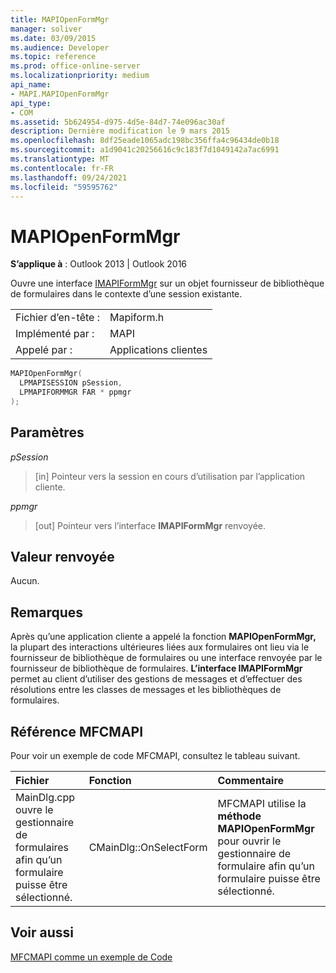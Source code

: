 ```yaml
---
title: MAPIOpenFormMgr
manager: soliver
ms.date: 03/09/2015
ms.audience: Developer
ms.topic: reference
ms.prod: office-online-server
ms.localizationpriority: medium
api_name:
- MAPI.MAPIOpenFormMgr
api_type:
- COM
ms.assetid: 5b624954-d975-4d5e-84d7-74e096ac30af
description: Dernière modification le 9 mars 2015
ms.openlocfilehash: 8df25eade1065adc198bc356ffa4c96434de0b18
ms.sourcegitcommit: a1d9041c20256616c9c183f7d1049142a7ac6991
ms.translationtype: MT
ms.contentlocale: fr-FR
ms.lasthandoff: 09/24/2021
ms.locfileid: "59595762"
---
```

# <a name="mapiopenformmgr"></a>MAPIOpenFormMgr

  
  
**S’applique à** : Outlook 2013 | Outlook 2016 
  
Ouvre une interface [IMAPIFormMgr](imapiformmgriunknown.md) sur un objet fournisseur de bibliothèque de formulaires dans le contexte d’une session existante. 
  
|||
|:-----|:-----|
|Fichier d’en-tête :  <br/> |Mapiform.h  <br/> |
|Implémenté par :  <br/> |MAPI  <br/> |
|Appelé par :  <br/> |Applications clientes  <br/> |
   
```cpp
MAPIOpenFormMgr(
  LPMAPISESSION pSession,
  LPMAPIFORMMGR FAR * ppmgr
);
```

## <a name="parameters"></a>Paramètres

 _pSession_
  
> [in] Pointeur vers la session en cours d’utilisation par l’application cliente.
    
 _ppmgr_
  
> [out] Pointeur vers l’interface **IMAPIFormMgr** renvoyée. 
    
## <a name="return-value"></a>Valeur renvoyée

Aucun.
  
## <a name="remarks"></a>Remarques

Après qu’une application cliente a appelé la fonction **MAPIOpenFormMgr,** la plupart des interactions ultérieures liées aux formulaires ont lieu via le fournisseur de bibliothèque de formulaires ou une interface renvoyée par le fournisseur de bibliothèque de formulaires. **L’interface IMAPIFormMgr** permet au client d’utiliser des gestions de messages et d’effectuer des résolutions entre les classes de messages et les bibliothèques de formulaires. 
  
## <a name="mfcmapi-reference"></a>Référence MFCMAPI

Pour voir un exemple de code MFCMAPI, consultez le tableau suivant.
  
|**Fichier**|**Fonction**|**Commentaire**|
|:-----|:-----|:-----|
|MainDlg.cpp ouvre le gestionnaire de formulaires afin qu’un formulaire puisse être sélectionné.  <br/> |CMainDlg::OnSelectForm  <br/> |MFCMAPI utilise la **méthode MAPIOpenFormMgr** pour ouvrir le gestionnaire de formulaire afin qu’un formulaire puisse être sélectionné.  <br/> |
   
## <a name="see-also"></a>Voir aussi



[MFCMAPI comme un exemple de Code](mfcmapi-as-a-code-sample.md)

